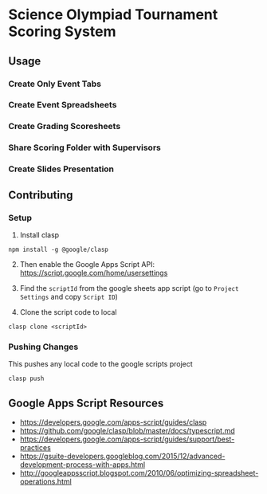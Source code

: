# Science Olympiad Tournament Scoring System

## Usage
### Create Only Event Tabs

### Create Event Spreadsheets

### Create Grading Scoresheets

### Share Scoring Folder with Supervisors

### Create Slides Presentation

## Contributing

### Setup
1. Install clasp
```
npm install -g @google/clasp
```
2. Then enable the Google Apps Script API: https://script.google.com/home/usersettings

3. Find the `scriptId` from the google sheets app script (go to `Project Settings` and copy `Script ID`)

4. Clone the script code to local
```
clasp clone <scriptId>
```

### Pushing Changes
This pushes any local code to the google scripts project
```
clasp push
```

## Google Apps Script Resources
- https://developers.google.com/apps-script/guides/clasp
- https://github.com/google/clasp/blob/master/docs/typescript.md
- https://developers.google.com/apps-script/guides/support/best-practices
- https://gsuite-developers.googleblog.com/2015/12/advanced-development-process-with-apps.html
- http://googleappsscript.blogspot.com/2010/06/optimizing-spreadsheet-operations.html
